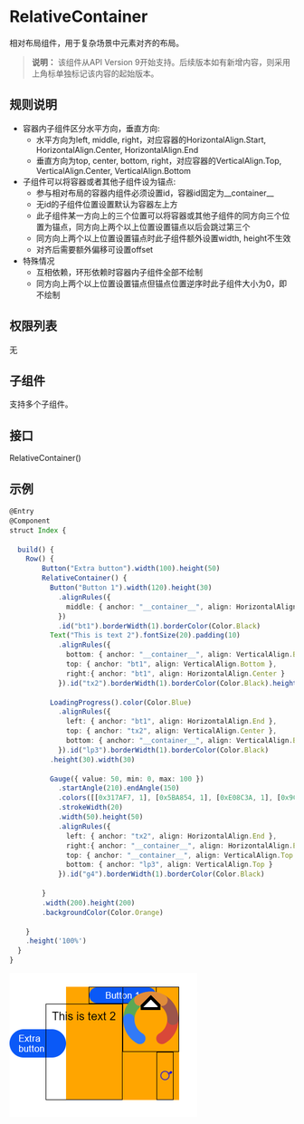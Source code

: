 # RelativeContainer

相对布局组件，用于复杂场景中元素对齐的布局。

>  **说明：**
> 该组件从API Version 9开始支持。后续版本如有新增内容，则采用上角标单独标记该内容的起始版本。



## 规则说明  

 * 容器内子组件区分水平方向，垂直方向:  
   * 水平方向为left, middle, right，对应容器的HorizontalAlign.Start, HorizontalAlign.Center, HorizontalAlign.End  
   * 垂直方向为top, center, bottom, right，对应容器的VerticalAlign.Top, VerticalAlign.Center, VerticalAlign.Bottom
 * 子组件可以将容器或者其他子组件设为锚点:  
   * 参与相对布局的容器内组件必须设置id，容器id固定为__container__  
   * 无id的子组件位置设置默认为容器左上方  
   * 此子组件某一方向上的三个位置可以将容器或其他子组件的同方向三个位置为锚点，同方向上两个以上位置设置锚点以后会跳过第三个  
   * 同方向上两个以上位置设置锚点时此子组件额外设置width, height不生效  
   * 对齐后需要额外偏移可设置offset  
 * 特殊情况
   * 互相依赖，环形依赖时容器内子组件全部不绘制  
   * 同方向上两个以上位置设置锚点但锚点位置逆序时此子组件大小为0，即不绘制  

## 权限列表

无


## 子组件

支持多个子组件。


## 接口

RelativeContainer()

## 示例

```ts
@Entry
@Component
struct Index {

  build() {
    Row() {
        Button("Extra button").width(100).height(50)
        RelativeContainer() {
          Button("Button 1").width(120).height(30)
            .alignRules({
              middle: { anchor: "__container__", align: HorizontalAlign.Center },
            })
            .id("bt1").borderWidth(1).borderColor(Color.Black)
          Text("This is text 2").fontSize(20).padding(10)
            .alignRules({
              bottom: { anchor: "__container__", align: VerticalAlign.Bottom },
              top: { anchor: "bt1", align: VerticalAlign.Bottom },
              right:{ anchor: "bt1", align: HorizontalAlign.Center }
            }).id("tx2").borderWidth(1).borderColor(Color.Black).height(30)

          LoadingProgress().color(Color.Blue)
            .alignRules({
              left: { anchor: "bt1", align: HorizontalAlign.End },
              top: { anchor: "tx2", align: VerticalAlign.Center },
              bottom: { anchor: "__container__", align: VerticalAlign.Bottom }
            }).id("lp3").borderWidth(1).borderColor(Color.Black)
          .height(30).width(30)

          Gauge({ value: 50, min: 0, max: 100 })
            .startAngle(210).endAngle(150)
            .colors([[0x317AF7, 1], [0x5BA854, 1], [0xE08C3A, 1], [0x9C554B, 1], [0xD94838, 1]])
            .strokeWidth(20)
            .width(50).height(50)
            .alignRules({
              left: { anchor: "tx2", align: HorizontalAlign.End },
              right:{ anchor: "__container__", align: HorizontalAlign.End },
              top: { anchor: "__container__", align: VerticalAlign.Top },
              bottom: { anchor: "lp3", align: VerticalAlign.Top }
            }).id("g4").borderWidth(1).borderColor(Color.Black)

        }
        .width(200).height(200)
        .backgroundColor(Color.Orange)

    }
    .height('100%')
  }
}
```
![relative container](figures/relativecontainer.png)